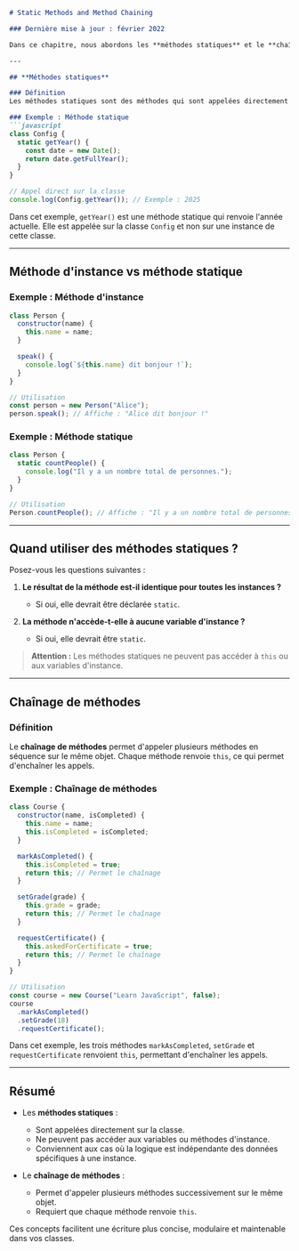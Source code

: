```markdown
# Static Methods and Method Chaining

### Dernière mise à jour : février 2022

Dans ce chapitre, nous abordons les **méthodes statiques** et le **chaînage de méthodes**, deux concepts fondamentaux pour structurer et simplifier votre code.

---

## **Méthodes statiques**

### Définition
Les méthodes statiques sont des méthodes qui sont appelées directement sur la classe, et non sur ses instances.

### Exemple : Méthode statique
```javascript
class Config {
  static getYear() {
    const date = new Date();
    return date.getFullYear();
  }
}

// Appel direct sur la classe
console.log(Config.getYear()); // Exemple : 2025
```

Dans cet exemple, `getYear()` est une méthode statique qui renvoie l'année actuelle. Elle est appelée sur la classe `Config` et non sur une instance de cette classe.

---

## **Méthode d'instance vs méthode statique**

### Exemple : Méthode d'instance
```javascript
class Person {
  constructor(name) {
    this.name = name;
  }

  speak() {
    console.log(`${this.name} dit bonjour !`);
  }
}

// Utilisation
const person = new Person("Alice");
person.speak(); // Affiche : "Alice dit bonjour !"
```

### Exemple : Méthode statique
```javascript
class Person {
  static countPeople() {
    console.log("Il y a un nombre total de personnes.");
  }
}

// Utilisation
Person.countPeople(); // Affiche : "Il y a un nombre total de personnes."
```

---

## **Quand utiliser des méthodes statiques ?**

Posez-vous les questions suivantes :
1. **Le résultat de la méthode est-il identique pour toutes les instances ?**
   - Si oui, elle devrait être déclarée `static`.

2. **La méthode n'accède-t-elle à aucune variable d'instance ?**
   - Si oui, elle devrait être `static`.

> **Attention :** Les méthodes statiques ne peuvent pas accéder à `this` ou aux variables d'instance.

---

## **Chaînage de méthodes**

### Définition
Le **chaînage de méthodes** permet d'appeler plusieurs méthodes en séquence sur le même objet. Chaque méthode renvoie `this`, ce qui permet d'enchaîner les appels.

### Exemple : Chaînage de méthodes
```javascript
class Course {
  constructor(name, isCompleted) {
    this.name = name;
    this.isCompleted = isCompleted;
  }

  markAsCompleted() {
    this.isCompleted = true;
    return this; // Permet le chaînage
  }

  setGrade(grade) {
    this.grade = grade;
    return this; // Permet le chaînage
  }

  requestCertificate() {
    this.askedForCertificate = true;
    return this; // Permet le chaînage
  }
}

// Utilisation
const course = new Course("Learn JavaScript", false);
course
  .markAsCompleted()
  .setGrade(18)
  .requestCertificate();
```

Dans cet exemple, les trois méthodes `markAsCompleted`, `setGrade` et `requestCertificate` renvoient `this`, permettant d'enchaîner les appels.

---

## **Résumé**

- Les **méthodes statiques** :
  - Sont appelées directement sur la classe.
  - Ne peuvent pas accéder aux variables ou méthodes d'instance.
  - Conviennent aux cas où la logique est indépendante des données spécifiques à une instance.

- Le **chaînage de méthodes** :
  - Permet d'appeler plusieurs méthodes successivement sur le même objet.
  - Requiert que chaque méthode renvoie `this`.

Ces concepts facilitent une écriture plus concise, modulaire et maintenable dans vos classes.
```